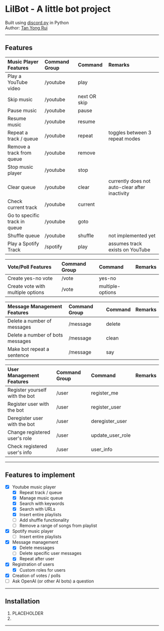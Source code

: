 # LilBot - A little bot project

Built using [discord.py](https://github.com/Rapptz/discord.py "discord.py GitHub") in Python  
Author: [Tan Yong Rui](https://www.linkedin.com/in/yong-rui-tan/)

---

## Features

| Music Player Features         | Command Group | Command      | Remarks                                        |
| :---------------------------- | :------------ | :----------- | :--------------------------------------------- |
| Play a YouTube video          | /youtube      | play         |                                                |
| Skip music                    | /youtube      | next OR skip |                                                |
| Pause music                   | /youtube      | pause        |                                                |
| Resume music                  | /youtube      | resume       |                                                |
| Repeat a track / queue        | /youtube      | repeat       | toggles between 3 repeat modes                 |
| Remove a track from queue     | /youtube      | remove       |                                                |
| Stop music player             | /youtube      | stop         |                                                |
| Clear queue                   | /youtube      | clear        | currently does not auto-clear after inactivity |
| Check current track           | /youtube      | current      |                                                |
| Go to specific track in queue | /youtube      | goto         |                                                |
| Shuffle queue                 | /youtube      | shuffle      | not implemented yet                            |
| Play a Spotify Track          | /spotify      | play         | assumes track exists on YouTube                |

| Vote/Poll Features                | Command Group | Command          | Remarks |
| :-------------------------------- | :------------ | :--------------- | :------ |
| Create yes-no vote                | /vote         | yes-no           |         |
| Create vote with multiple options | /vote         | multiple-options |         |

| Message Management Features      | Command Group | Command | Remarks |
| :------------------------------- | :------------ | :------ | :------ |
| Delete a number of messages      | /message      | delete  |         |
| Delete a number of bots messages | /message      | clean   |         |
| Make bot repeat a sentence       | /message      | say     |         |

| User Management Features       | Command Group | Command          | Remarks |
| :----------------------------- | :------------ | :--------------- | :------ |
| Register yourself with the bot | /user         | register_me      |         |
| Register user with the bot     | /user         | register_user    |         |
| Deregister user with the bot   | /user         | deregister_user  |         |
| Change registered user's role  | /user         | update_user_role |         |
| Check registered user's info   | /user         | user_info        |         |

---

## Features to implement

- [x] Youtube music player
  - [x] Repeat track / queue
  - [x] Manage music queue
  - [x] Search with keywords
  - [x] Search with URLs
  - [x] Insert entire playlists
  - [ ] Add shuffle functionality
  - [ ] Remove a range of songs from playlist
- [x] Spotify music player
  - [ ] Insert entire playlists
- [x] Message management
  - [x] Delete messages
  - [ ] Delete specific user messages
  - [x] Repeat after user
- [x] Registration of users
  - [x] Custom roles for users
- [x] Creation of votes / polls
- [ ] Ask OpenAI (or other AI bots) a question

---

## Installation

1. PLACEHOLDER
2.

---
